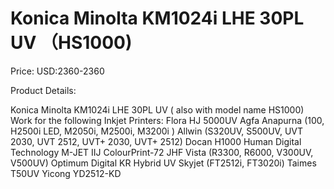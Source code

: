 # Konica Minolta KM1024i LHE 30PL UV （HS1000)

Price: USD:2360-2360

Product Details:

Konica Minolta KM1024i LHE 30PL UV ( also with model name HS1000)
Work for the following Inkjet Printers:
Flora HJ 5000UV
Agfa Anapurna (100, H2500i LED, M2050i, M2500i, M3200i )
Allwin (S320UV, S500UV, UVT 2030, UVT 2512, UVT+ 2030, UVT+ 2512)
Docan H1000
Human Digital Technology M-JET
IIJ ColourPrint-72
JHF Vista (R3300, R6000, V300UV, V500UV)
Optimum Digital KR Hybrid UV
Skyjet (FT2512i, FT3020i)
Taimes T50UV
Yicong YD2512-KD
